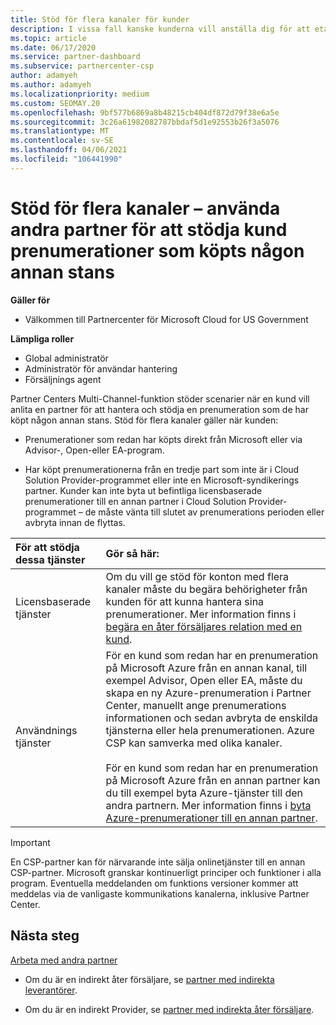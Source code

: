 ```yaml
---
title: Stöd för flera kanaler för kunder
description: I vissa fall kanske kunderna vill anställa dig för att etablera och stödja en prenumeration som de har köpt någon annan stans.
ms.topic: article
ms.date: 06/17/2020
ms.service: partner-dashboard
ms.subservice: partnercenter-csp
author: adamyeh
ms.author: adamyeh
ms.localizationpriority: medium
ms.custom: SEOMAY.20
ms.openlocfilehash: 9bf577b6869a8b48215cb404df872d79f38e6a5e
ms.sourcegitcommit: 3c26a61982082787bbdaf5d1e92553b26f3a5076
ms.translationtype: MT
ms.contentlocale: sv-SE
ms.lasthandoff: 04/06/2021
ms.locfileid: "106441990"
---
```

# <a name="multi-channel-support---using-other-partners-to-support-customer-subscriptions-purchased-elsewhere"></a>Stöd för flera kanaler – använda andra partner för att stödja kund prenumerationer som köpts någon annan stans

**Gäller för**

- Välkommen till Partnercenter för Microsoft Cloud for US Government

**Lämpliga roller**

- Global administratör
- Administratör för användar hantering
- Försäljnings agent

Partner Centers Multi-Channel-funktion stöder scenarier när en kund vill anlita en partner för att hantera och stödja en prenumeration som de har köpt någon annan stans. Stöd för flera kanaler gäller när kunden:

- Prenumerationer som redan har köpts direkt från Microsoft eller via Advisor-, Open-eller EA-program.

- Har köpt prenumerationerna från en tredje part som inte är i Cloud Solution Provider-programmet eller inte en Microsoft-syndikerings partner. Kunder kan inte byta ut befintliga licensbaserade prenumerationer till en annan partner i Cloud Solution Provider-programmet – de måste vänta till slutet av prenumerations perioden eller avbryta innan de flyttas.

|För att stödja dessa tjänster  | Gör så här: |
|:---------|:---------|
|Licensbaserade tjänster    | Om du vill ge stöd för konton med flera kanaler måste du begära behörigheter från kunden för att kunna hantera sina prenumerationer. Mer information finns i [begära en åter försäljares relation med en kund](request-a-relationship-with-a-customer.md).   |
|Användnings tjänster     |  För en kund som redan har en prenumeration på Microsoft Azure från en annan kanal, till exempel Advisor, Open eller EA, måste du skapa en ny Azure-prenumeration i Partner Center, manuellt ange prenumerations informationen och sedan avbryta de enskilda tjänsterna eller hela prenumerationen. Azure CSP kan samverka med olika kanaler.<br/><br/> För en kund som redan har en prenumeration på Microsoft Azure från en annan partner kan du till exempel byta Azure-tjänster till den andra partnern.  Mer information finns i [byta Azure-prenumerationer till en annan partner](switch-azure-subscriptions-to-a-different-partner.md). |

> [!IMPORTANT]  
> En CSP-partner kan för närvarande inte sälja onlinetjänster till en annan CSP-partner. Microsoft granskar kontinuerligt principer och funktioner i alla program. Eventuella meddelanden om funktions versioner kommer att meddelas via de vanligaste kommunikations kanalerna, inklusive Partner Center.

## <a name="next-steps"></a>Nästa steg

[Arbeta med andra partner](work-with-other-partners.md)

- Om du är en indirekt åter försäljare, se [partner med indirekta leverantörer](indirect-reseller-tasks-in-partner-center.md).

- Om du är en indirekt Provider, se [partner med indirekta åter försäljare](indirect-provider-tasks-in-partner-center.md).
